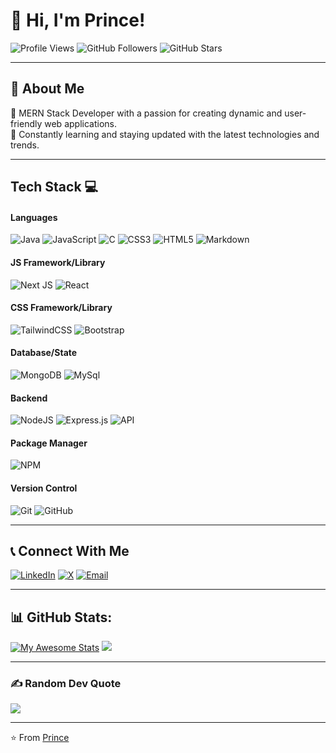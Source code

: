 # 👋 Hi, I'm Prince!

![Profile Views](https://komarev.com/ghpvc/?username=imprince26&color=blueviolet&style=flat-square)
![GitHub Followers](https://img.shields.io/github/followers/imprince26?label=Followers&style=flat-square)
![GitHub Stars](https://img.shields.io/github/stars/imprince26?affiliations=OWNER%2CCOLLABORATOR&style=flat-square)

---

## 🚀 About Me
🎯 MERN Stack Developer with a passion for creating dynamic and user-friendly web applications. <br>
🌟 Constantly learning and staying updated with the latest technologies and trends.

---

## Tech Stack 💻
#### Languages
![Java](https://img.shields.io/badge/-Java-000?style=for-the-badge&logo=java)
![JavaScript](https://img.shields.io/badge/-JavaScript-000?style=for-the-badge&logo=javascript)
![C](https://img.shields.io/badge/c-000?style=for-the-badge&logo=c&logoColor=white)
![CSS3](https://img.shields.io/badge/-CSS3-000?style=for-the-badge&logo=css3)
![HTML5](https://img.shields.io/badge/-HTML5-000?style=for-the-badge&logo=html5)
![Markdown](https://img.shields.io/badge/-Markdown-000?style=for-the-badge&logo=markdown)

#### JS Framework/Library
![Next JS](https://img.shields.io/badge/-NextJS-000?style=for-the-badge&logo=next.js)
![React](https://img.shields.io/badge/-ReactJS-000?style=for-the-badge&logo=react)

#### CSS Framework/Library
![TailwindCSS](https://img.shields.io/badge/-TailwindCSS-000?style=for-the-badge&logo=tailwind-css)
![Bootstrap](https://img.shields.io/badge/-Bootstrap-000?style=for-the-badge&logo=bootstrap)

#### Database/State
![MongoDB](https://img.shields.io/badge/-MongoDB-000?style=for-the-badge&logo=mongodb)
![MySql](https://img.shields.io/badge/-MySql-000?style=for-the-badge&logo=mysql)

#### Backend
![NodeJS](https://img.shields.io/badge/-NodeJS-000?style=for-the-badge&logo=node.js&logoColor=pink)
![Express.js](https://img.shields.io/badge/-ExpressJS-000?style=for-the-badge&logo=express)
![API](https://img.shields.io/badge/-API-000?style=for-the-badge&logo=fastapi)

#### Package Manager
![NPM](https://img.shields.io/badge/-NPM-000?style=for-the-badge&logo=npm)

#### Version Control
![Git](https://img.shields.io/badge/-Git-000?style=for-the-badge&logo=git)
![GitHub](https://img.shields.io/badge/-GitHub-000?style=for-the-badge&logo=github)

---

## 📞 Connect With Me
[![LinkedIn](https://img.shields.io/badge/LinkedIn-0077B5?style=for-the-badge&logo=linkedin&logoColor=white)](https://www.linkedin.com/in/princepatell333)
[![X](https://img.shields.io/badge/X-000000?style=for-the-badge&logo=x&logoColor=white)](https://x.com/princewebdev_)
[![Email](https://img.shields.io/badge/Email-D14836?style=for-the-badge&logo=gmail&logoColor=white)](mailto:patelprince.webdev@gmail.com)

---

## 📊 GitHub Stats:
[![My Awesome Stats](https://awesome-github-stats.azurewebsites.net/user-stats/imprince26?cardType=level&theme=react&preferLogin=false)](https://git.io/awesome-stats-card)
![](https://github-readme-stats.vercel.app/api/top-langs/?username=imprince26&theme=react&hide_border=false&include_all_commits=true&count_private=true&layout=compact)


---

### ✍️ Random Dev Quote

![](https://quotes-github-readme.vercel.app/api?type=vertical&theme=dracula)

---

⭐️ From [Prince](https://github.com/imprince26)
